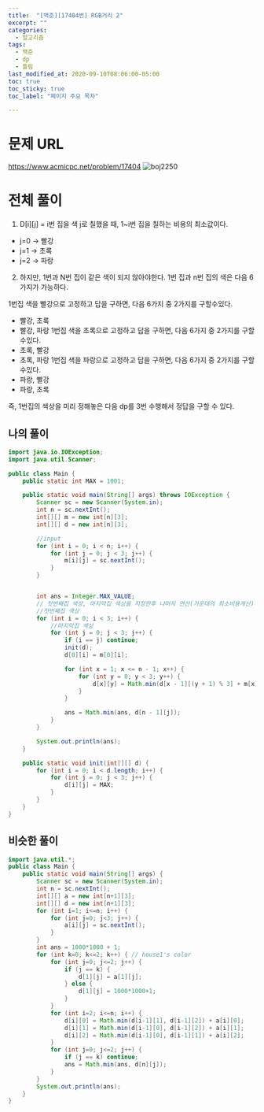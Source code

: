 ```yaml
---
title:  "[백준][17404번] RGB거리 2"
excerpt: ""
categories:
  - 알고리즘
tags:
  - 백준
  - dp
  - 틀림
last_modified_at: 2020-09-10T08:06:00-05:00
toc: true
toc_sticky: true
toc_label: "페이지 주요 목차"

---
```

# 문제 URL
https://www.acmicpc.net/problem/17404
![boj2250](/images/2020/09/boj17404.png)

# 전체 풀이

1) D[i][j] = i번 집을 색 j로 칠했을 때, 1~i번 집을 칠하는 비용의 최소값이다.
- j=0 -> 빨강
- j=1 -> 초록
- j=2 -> 파랑

2) 하지만, 1번과 N번 집이 같은 색이 되지 않아야한다.
1번 집과 n번 집의 색은 다음 6가지가 가능하다.

1번집 색을 빨강으로 고정하고 답을 구하면, 다음 6가지 중 2가지를 구할수있다.
- 빨강, 초록
- 빨강, 파랑
1번집 색을 초록으로 고정하고 답을 구하면, 다음 6가지 중 2가지를 구할수있다.
- 초록, 빨강
- 초록, 파랑
1번집 색을 파랑으로 고정하고 답을 구하면, 다음 6가지 중 2가지를 구할수있다.
- 파랑, 빨강
- 파랑, 초록

즉, 1번집의 색상을 미리 정해놓은 다음 dp를 3번 수행해서 정답을 구할 수 있다.


## 나의 풀이
```java
import java.io.IOException;
import java.util.Scanner;

public class Main {
    public static int MAX = 1001;

    public static void main(String[] args) throws IOException {
        Scanner sc = new Scanner(System.in);
        int n = sc.nextInt();
        int[][] m = new int[n][3];
        int[][] d = new int[n][3];

        //input
        for (int i = 0; i < n; i++) {
            for (int j = 0; j < 3; j++) {
                m[i][j] = sc.nextInt();
            }
        }


        int ans = Integer.MAX_VALUE;
        // 첫번째집 색상, 마지막집 색상을 지정한후 나머지 연산(가운데의 최소비용계산) 진행한다.
        //첫번째집 색상
        for (int i = 0; i < 3; i++) {
            //마지막집 색상
            for (int j = 0; j < 3; j++) {
                if (i == j) continue;
                init(d);
                d[0][i] = m[0][i];

                for (int x = 1; x <= n - 1; x++) {
                    for (int y = 0; y < 3; y++) {
                        d[x][y] = Math.min(d[x - 1][(y + 1) % 3] + m[x][y], d[x - 1][(y + 2) % 3] + m[x][y]);
                    }
                }

                ans = Math.min(ans, d[n - 1][j]);
            }
        }

        System.out.println(ans);
    }

    public static void init(int[][] d) {
        for (int i = 0; i < d.length; i++) {
            for (int j = 0; j < 3; j++) {
                d[i][j] = MAX;
            }
        }
    }
}

```

## 비슷한 풀이
```java
import java.util.*;
public class Main {
    public static void main(String[] args) {
        Scanner sc = new Scanner(System.in);
        int n = sc.nextInt();
        int[][] a = new int[n+1][3];
        int[][] d = new int[n+1][3];
        for (int i=1; i<=n; i++) {
            for (int j=0; j<3; j++) {
                a[i][j] = sc.nextInt();
            }
        }
        int ans = 1000*1000 + 1;
        for (int k=0; k<=2; k++) { // house1's color
            for (int j=0; j<=2; j++) {
                if (j == k) {
                    d[1][j] = a[1][j];
                } else {
                    d[1][j] = 1000*1000+1;
                }
            }
            for (int i=2; i<=n; i++) {
                d[i][0] = Math.min(d[i-1][1], d[i-1][2]) + a[i][0];
                d[i][1] = Math.min(d[i-1][0], d[i-1][2]) + a[i][1];
                d[i][2] = Math.min(d[i-1][0], d[i-1][1]) + a[i][2];
            }
            for (int j=0; j<=2; j++) {
                if (j == k) continue;
                ans = Math.min(ans, d[n][j]);
            }
        }
        System.out.println(ans);
    }
}

```
